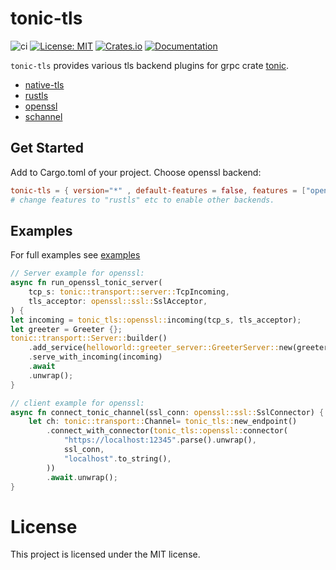 # tonic-tls
![ci](https://github.com/youyuanwu/tonic-tls/actions/workflows/CI.yml/badge.svg)
[![License: MIT](https://img.shields.io/badge/License-MIT-yellow.svg)](https://raw.githubusercontent.com/youyuanwu/tonic-tls/main/LICENSE)
[![Crates.io](https://img.shields.io/crates/v/tonic-tls)](https://crates.io/crates/tonic-tls)
[![Documentation](https://docs.rs/tonic-tls/badge.svg)](https://docs.rs/tonic-tls)

`tonic-tls` provides various tls backend plugins for grpc crate [tonic](https://github.com/hyperium/tonic).

* [native-tls](https://github.com/sfackler/rust-native-tls)
* [rustls](https://github.com/rustls/rustls)
* [openssl](https://github.com/sfackler/rust-openssl)
* [schannel](https://github.com/steffengy/schannel-rs)

## Get Started
Add to Cargo.toml of your project.
Choose openssl backend:
```toml
tonic-tls = { version="*" , default-features = false, features = ["openssl"] }
# change features to "rustls" etc to enable other backends.
```

## Examples
For full examples see [examples](./tonic-tls-tests/examples/)
```rs
// Server example for openssl:
async fn run_openssl_tonic_server(
    tcp_s: tonic::transport::server::TcpIncoming,
    tls_acceptor: openssl::ssl::SslAcceptor,
) {
let incoming = tonic_tls::openssl::incoming(tcp_s, tls_acceptor);
let greeter = Greeter {};
tonic::transport::Server::builder()
    .add_service(helloworld::greeter_server::GreeterServer::new(greeter))
    .serve_with_incoming(incoming)
    .await
    .unwrap();
}
```

```rs
// client example for openssl:
async fn connect_tonic_channel(ssl_conn: openssl::ssl::SslConnector) {
    let ch: tonic::transport::Channel= tonic_tls::new_endpoint()
        .connect_with_connector(tonic_tls::openssl::connector(
            "https://localhost:12345".parse().unwrap(),
            ssl_conn,
            "localhost".to_string(),
        ))
        .await.unwrap();
}
```

# License
This project is licensed under the MIT license.